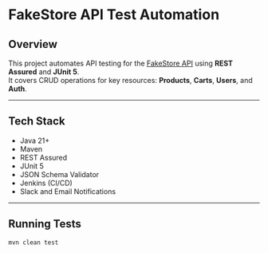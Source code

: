 # FakeStore API Test Automation

##  Overview
This project automates API testing for the [FakeStore API](https://fakestoreapi.com/) using **REST Assured** and **JUnit 5**.  
It covers CRUD operations for key resources: **Products**, **Carts**, **Users**, and **Auth**.

---

##  Tech Stack
- Java 21+
- Maven
- REST Assured
- JUnit 5
- JSON Schema Validator
- Jenkins (CI/CD)
- Slack and Email Notifications

------

##  Running Tests
```bash
mvn clean test

